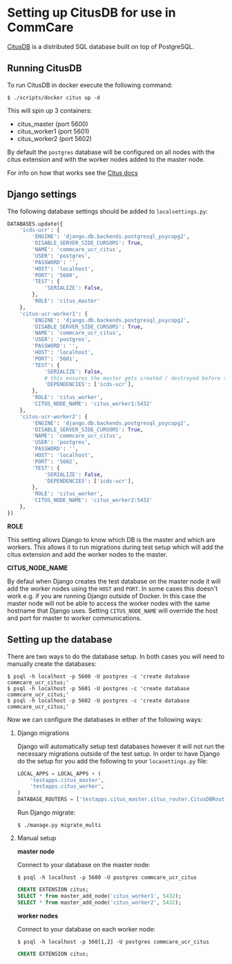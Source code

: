 # Setting up CitusDB for use in CommCare

[CitusDB](https://docs.citusdata.com/) is a distributed SQL database built on top of PostgreSQL.

## Running CitusDB
To run CitusDB in docker execute the following command:
```
$ ./scripts/docker citus up -d
```

This will spin up 3 containers:

* citus_master (port 5600)
* citus_worker1 (port 5601)
* citus_worker2 (port 5602)

By default the `postgres` database will be configured on all nodes
with the citus extension and with the worker nodes added to the
master node.

For info on how that works see the [Citus docs](http://docs.citusdata.com/en/stable/installation/single_machine_docker.html)

## Django settings
The following database settings should be added to `localsettings.py`:
```python
DATABASES.update({
    'icds-ucr': {
        'ENGINE': 'django.db.backends.postgresql_psycopg2',
        'DISABLE_SERVER_SIDE_CURSORS': True,
        'NAME': 'commcare_ucr_citus',
        'USER': 'postgres',
        'PASSWORD': '',
        'HOST': 'localhost',
        'PORT': '5600',
        'TEST': {
            'SERIALIZE': False,
        },
        'ROLE': 'citus_master'
    },
    'citus-ucr-worker1': {
        'ENGINE': 'django.db.backends.postgresql_psycopg2',
        'DISABLE_SERVER_SIDE_CURSORS': True,
        'NAME': 'commcare_ucr_citus',
        'USER': 'postgres',
        'PASSWORD': '',
        'HOST': 'localhost',
        'PORT': '5601',
        'TEST': {
            'SERIALIZE': False,
            # this ensures the master gets created / destroyed before the workers
            'DEPENDENCIES': ['icds-ucr'],
        },
        'ROLE': 'citus_worker',
        'CITUS_NODE_NAME': 'citus_worker1:5432'
    },
    'citus-ucr-worker2': {
        'ENGINE': 'django.db.backends.postgresql_psycopg2',
        'DISABLE_SERVER_SIDE_CURSORS': True,
        'NAME': 'commcare_ucr_citus',
        'USER': 'postgres',
        'PASSWORD': '',
        'HOST': 'localhost',
        'PORT': '5602',
        'TEST': {
            'SERIALIZE': False,
            'DEPENDENCIES': ['icds-ucr'],
        },
        'ROLE': 'citus_worker',
        'CITUS_NODE_NAME': 'citus_worker2:5432'
    },
})
```

**ROLE**

This setting allows Django to know which DB is the master
and which are workers. This allows it to run migrations
during test setup which will add the citus extension
and add the worker nodes to the master.

**CITUS_NODE_NAME**

By defaul when Django creates the test database on the master
node it will add the worker nodes using the `HOST` and `PORT`.
In some cases this doesn't work e.g. if you
are running Django outside of Docker. In this case the
master node will not be able to access the worker nodes
with the same hostname that Django uses. Setting `CITUS_NODE_NAME`
will override the host and port for master to worker communications.

## Setting up the database
There are two ways to do the database setup. In both cases you will need
to manually create the databases:

```
$ psql -h localhost -p 5600 -U postgres -c 'create database commcare_ucr_citus;'
$ psql -h localhost -p 5601 -U postgres -c 'create database commcare_ucr_citus;'
$ psql -h localhost -p 5602 -U postgres -c 'create database commcare_ucr_citus;'
```

Now we can configure the databases in either of the following ways:

1. Django migrations

    Django will automatically setup test databases however it will
    not run the necessary migrations outside of the test setup.
    In order to have Django do the setup for you add the following
    to your `locasettings.py` file:

    ```python
    LOCAL_APPS = LOCAL_APPS + (
        'testapps.citus_master',
        'testapps.citus_worker',
    )
    DATABASE_ROUTERS = ['testapps.citus_master.citus_router.CitusDBRouter']
    ```

    Run Django migrate:
    ```
    $ ./manage.py migrate_multi
    ```

2. Manual setup

    **master node**

    Connect to your database on the master node:
    ```
    $ psql -h localhost -p 5600 -U postgres commcare_ucr_citus
    ```
    ```sql
    CREATE EXTENSION citus;
    SELECT * from master_add_node('citus_worker1', 5432);
    SELECT * from master_add_node('citus_worker2', 5432);

    ```

    **worker nodes**

    Connect to your database on each worker node:

    ```
    $ psql -h localhost -p 560[1,2] -U postgres commcare_ucr_citus
    ```
    ```sql
    CREATE EXTENSION citus;
    ```
